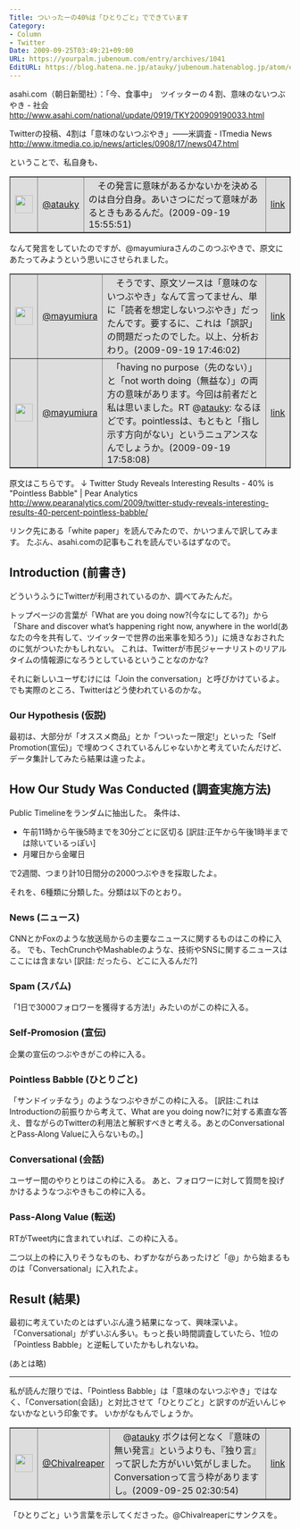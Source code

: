 ```yaml
---
Title: ついったーの40%は「ひとりごと」でできています
Category:
- Column
- Twitter
Date: 2009-09-25T03:49:21+09:00
URL: https://yourpalm.jubenoum.com/entry/archives/1041
EditURL: https://blog.hatena.ne.jp/atauky/jubenoum.hatenablog.jp/atom/entry/6653458415120885112
---
```


asahi.com（朝日新聞社）：「今、食事中」　ツイッターの４割、意味のないつぶやき - 社会
http://www.asahi.com/national/update/0919/TKY200909190033.html

Twitterの投稿、4割は「意味のないつぶやき」――米調査 - ITmedia News
<a href="http://www.itmedia.co.jp/news/articles/0908/17/news047.html" title="Twitterの投稿、4割は「意味のないつぶやき」――米調査 - ITmedia News">http://www.itmedia.co.jp/news/articles/0908/17/news047.html</a>

ということで、私自身も、

<table border="1" bgcolor="#DDDDDD"><tr>
<td width="32" height="32"><img src="http://usericons.relucks.org/twitter/atauky" width="32" height="32"></td>
<td><a href="http://twitter.com/atauky">@atauky</a></td>
<td>　その発言に意味があるかないかを決めるのは自分自身。あいさつにだって意味があるときもあるんだ。(2009-09-19 15:55:51)</td>
<td><a href="http://twitter.com/atauky/status/4098166948">link</a></td>
</tr></table>

なんて発言をしていたのですが、@mayumiuraさんのこのつぶやきで、原文にあたってみようという思いにさせられました。

<table border="1" bgcolor="#DDDDDD"><tr>
<td width="32" height="32"><img src="http://usericons.relucks.org/twitter/mayumiura" width="32" height="32"></td>
<td><a href="http://twitter.com/mayumiura">@mayumiura</a></td>
<td>　そうです、原文ソースは「意味のないつぶやき」なんて言ってません、単に「読者を想定しないつぶやき」だったんです。要するに、これは「誤訳」の問題だったのでした。以上、分析おわり。(2009-09-19 17:46:02)</td>
<td><a href="http://twitter.com/mayumiura/status/4099236948">link</a></td>
</tr><tr>
<td width="32" height="32"><img src="http://usericons.relucks.org/twitter/mayumiura" width="32" height="32"></td>
<td><a href="http://twitter.com/mayumiura">@mayumiura</a></td>
<td>　「having no purpose（先のない）」と「not worth doing（無益な）」の両方の意味があります。今回は前者だと私は思いました。RT @<a href="http://twitter.com/atauky">atauky</a>: なるほどです。pointlessは、もともと「指し示す方向がない」というニュアンスなんでしょうか。(2009-09-19 17:58:08)</td>
<td><a href="http://twitter.com/mayumiura/status/4099345485">link</a></td>
</tr></table>



原文はこちらです。
↓
Twitter Study Reveals Interesting Results - 40% is &quot;Pointless Babble&quot; | Pear Analytics
http://www.pearanalytics.com/2009/twitter-study-reveals-interesting-results-40-percent-pointless-babble/

リンク先にある「white paper」を読んでみたので、かいつまんで訳してみます。
たぶん、asahi.comの記事もこれを読んでいるはずなので。

<h2>Introduction (前書き)</h2>
どういうふうにTwitterが利用されているのか、調べてみたんだ。

トップページの言葉が「What are you doing now?(今なにしてる?)」から「Share and discover what’s happening right now, anywhere in the world(あなたの今を共有して、ツイッターで世界の出来事を知ろう)」に焼きなおされたのに気がついたかもしれない。
これは、Twitterが市民ジャーナリストのリアルタイムの情報源になろうとしているということなのかな?

それに新しいユーザむけには「Join the conversation」と呼びかけているよ。
でも実際のところ、Twitterはどう使われているのかな。

<h3>Our Hypothesis (仮説)</h3>
最初は、大部分が「オススメ商品」とか「ついったー限定!」といった「Self Promotion(宣伝)」で埋めつくされているんじゃないかと考えていたんだけど、データ集計してみたら結果は違ったよ。

<h2>How Our Study Was Conducted (調査実施方法)</h2>
Public Timelineをランダムに抽出した。
条件は、
<ul>
	<li>午前11時から午後5時までを30分ごとに区切る
[訳註:正午から午後1時半までは除いているっぽい]</li>
	<li>月曜日から金曜日</li>
</ul>
で2週間、つまり計10日間分の2000つぶやきを採取したよ。

それを、6種類に分類した。分類は以下のとおり。

<h3>News (ニュース)</h3>
CNNとかFoxのような放送局からの主要なニュースに関するものはこの枠に入る。
でも、TechCrunchやMashableのような、技術やSNSに関するニュースはここには含まない
[訳註: だったら、どこに入るんだ?]

<h3>Spam (スパム)</h3>
「1日で3000フォロワーを獲得する方法!」みたいのがこの枠に入る。

<h3>Self‐Promosion (宣伝)</h3>
企業の宣伝のつぶやきがこの枠に入る。

<h3>Pointless Babble (ひとりごと)</h3>
「サンドイッチなう」のようなつぶやきがこの枠に入る。
[訳註:これはIntroductionの前振りから考えて、What are you doing now?に対する素直な答え、昔ながらのTwitterの利用法と解釈すべきと考える。あとのConversationalとPass‐Along Valueに入らないもの。]

<h3>Conversational (会話)</h3>
ユーザー間のやりとりはこの枠に入る。
あと、フォロワーに対して質問を投げかけるようなつぶやきもこの枠に入る。

<h3>Pass‐Along Value (転送)</h3>
RTがTweet内に含まれていれば、この枠に入る。

二つ以上の枠に入りそうなものも、わずかながらあったけど「@」から始まるものは「Conversational」に入れたよ。

<h2>Result (結果)</h2>
最初に考えていたのとはずいぶん違う結果になって、興味深いよ。
「Conversational」がずいぶん多い。もっと長い時間調査していたら、1位の「Pointless Babble」と逆転していたかもしれないね。

(あとは略)

<hr />

私が読んだ限りでは、「Pointless Babble」は「意味のないつぶやき」ではなく、「Conversation(会話)」と対比させて「ひとりごと」と訳すのが近いんじゃないかなという印象です。
いかがなもんでしょうか。


<table border="1" bgcolor="#DDDDDD"><tr>
<td width="32" height="32"><img src="http://usericons.relucks.org/twitter/Chivalreaper" width="32" height="32"></td>
<td><a href="http://twitter.com/Chivalreaper">@Chivalreaper</a></td>
<td>　@<a href="http://twitter.com/atauky">atauky</a> ボクは何となく『意味の無い発言』というよりも、『独り言』って訳した方がいい気がしました。Conversationって言う枠がありますし。(2009-09-25 02:30:54)</td>
<td><a href="http://twitter.com/Chivalreaper/status/4346896622">link</a></td>
</tr></table>

「ひとりごと」いう言葉を示してくださった。@Chivalreaperにサンクスを。
